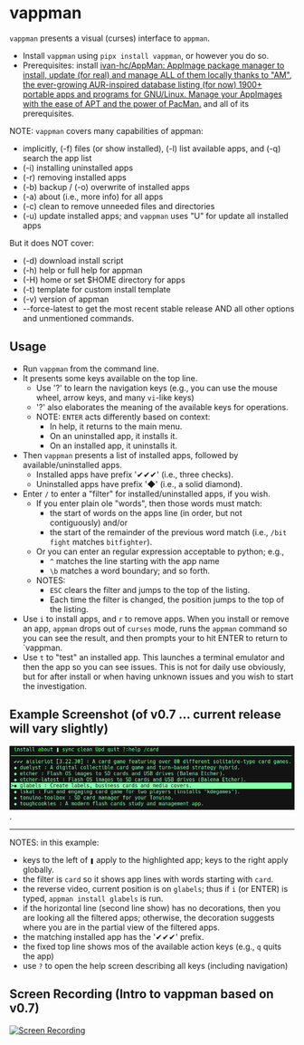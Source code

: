 # vappman
`vappman` presents a visual (curses) interface to `appman`.

* Install `vappman` using `pipx install vappman`, or however you do so.
* Prerequisites: install [ivan-hc/AppMan: AppImage package manager to install, update (for real) and manage ALL of them locally thanks to "AM", the ever-growing AUR-inspired database listing (for now) 1900+ portable apps and programs for GNU/Linux. Manage your AppImages with the ease of APT and the power of PacMan.](https://github.com/ivan-hc/AppMan) and all of its prerequisites.

NOTE: `vappman` covers many capabilities of appman:
* implicitly, (-f) files (or show installed), (-l) list available apps,
  and (-q) search the app list
* (-i) installing uninstalled apps
* (-r) removing installed apps
* (-b) backup / (-o) overwrite of installed apps
* (-a) about (i.e., more info) for all apps
* (-c) clean to remove unneeded files and directories
* (-u) update installed apps; and `vappman` uses "U" for update
       all installed apps

But it does NOT cover:
* (-d) download install script
* (-h) help or full help for appman
* (-H) home or set $HOME directory for apps
* (-t) template for custom install template
* (-v) version of appman
* --force-latest to get the most recent stable release AND
  all other options and unmentioned commands.
  
## Usage
* Run `vappman` from the command line.
* It presents some keys available on the top line.
    * Use '?' to learn the navigation keys (e.g., you can use the mouse wheel,
      arrow keys, and many `vi`-like keys)
    * '?' also elaborates the meaning of the available keys for operations.
    * NOTE: `ENTER` acts differently based on context:
      * In help, it returns to the main menu.
      * On an uninstalled app, it installs it.
      * On an installed app, it uninstalls it.
* Then `vappman` presents a list of installed apps, followed by available/uninstalled apps.
    * Installed apps have prefix '✔✔✔' (i.e., three checks).
    * Uninstalled apps have prefix '◆' (i.e., a solid diamond).
* Enter `/` to enter a "filter" for installed/uninstalled apps, if you wish.
    * If you enter plain ole "words", then those words must match:
      * the start of words on the apps line (in order, but not contiguously) and/or
      * the start of the remainder of the previous word match
        (i.e., `/bit fight` matches `bitfighter`).
    * Or you can enter an regular expression acceptable to python; e.g.,
      * `^` matches the line starting with the app name
      * `\b` matches a word boundary; and so forth.
    * NOTES:
      * `ESC` clears the filter and jumps to the top of the listing.
      * Each time the filter is changed, the position jumps to the top of the listing.
* Use `i` to install apps, and `r` to remove apps.  When you install or remove an app, `appman` drops out of `curses` mode, runs the `appman` command so you can see the result, and then prompts your to hit ENTER to return to `vappman.
* Use `t` to "test" an installed app.  This launches a terminal emulator and then the app so you can see issues. This is not for daily use obviously, but for after install or when having unknown issues and you wish to start the investigation.

## Example Screenshot (of v0.7 ... current release will vary slightly)
![vappman-with-filter](https://github.com/joedefen/vappman/blob/main/images/vappman-with-filter.png?raw=true).

---

NOTES: in this example:
* keys to the left of `❚` apply to the highlighted app; keys to the right apply globally.
* the filter is `card` so it shows app lines with words starting with `card`.
* the reverse video, current position is on `glabels`;
  thus if `i` (or ENTER) is typed, `appman install glabels` is run.
* if the horizontal line (second line show) has no decorations, then you are looking
  all the filtered apps; otherwise, the decoration suggests where you are in the
  partial view of the filtered apps.
* the matching installed app has the '✔✔✔' prefix.
* the fixed top line shows mos of the available action keys (e.g., `q` quits the app)
* use `?` to open the help screen describing all keys (including navigation)

## Screen Recording (Intro to vappman based on v0.7)
[![Screen Recording](https://i9.ytimg.com/vi_webp/NUHYN9_DZtA/mq3.webp?sqp=CMTu4LMG-oaymwEmCMACELQB8quKqQMa8AEB-AHqBYAC4AOKAgwIABABGEogZShRMA8=&rs=AOn4CLBaBrOpAhJkRIQQNNdCzYaqpOYl-Q)](https://youtu.be/NUHYN9_DZtA)
